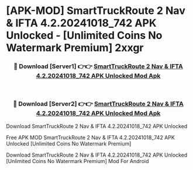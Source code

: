 # [APK-MOD] SmartTruckRoute 2 Nav & IFTA 4.2.20241018_742 APK Unlocked - [Unlimited Coins No Watermark Premium] 2xxgr



<div align="center">
<h3>🔴 Download [Server1] 👉👉 <a href="https://momento.my/?title=SmartTruckRoute_2_Nav_&_IFTA_4.2.20241018_742_APK_Unlocked">SmartTruckRoute 2 Nav & IFTA 4.2.20241018_742 APK Unlocked Mod Apk</a></h3><br>

<h3>🔴 Download [Server2] 👉👉 <a href="https://momento.my/?title=SmartTruckRoute_2_Nav_&_IFTA_4.2.20241018_742_APK_Unlocked">SmartTruckRoute 2 Nav & IFTA 4.2.20241018_742 APK Unlocked Mod Apk</a></h3>
</div>



Download SmartTruckRoute 2 Nav & IFTA 4.2.20241018_742 APK Unlocked 

Free APK MOD SmartTruckRoute 2 Nav & IFTA 4.2.20241018_742 APK Unlocked [Unlimited Coins No Watermark Premium]

Download SmartTruckRoute 2 Nav & IFTA 4.2.20241018_742 APK Unlocked [Unlimited Coins No Watermark Premium] Mod For Android
